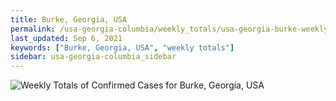 ```yaml
---
title: Burke, Georgia, USA
permalink: /usa-georgia-columbia/weekly_totals/usa-georgia-burke-weekly_totals.html
last_updated: Sep 6, 2021
keywords: ["Burke, Georgia, USA", "weekly totals"]
sidebar: usa-georgia-columbia_sidebar
---
```


![Weekly Totals of Confirmed Cases for Burke, Georgia, USA](/covid_tracker/images/graphs/usa-georgia-burke-weekly_totals_graph.png)
